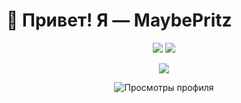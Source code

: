 # 👋 Привет! Я — MaybePritz

<p align="center">
  <img src="https://github-readme-stats.vercel.app/api?username=MaybePritz&show_icons=true&hide_title=true&hide_border=true&theme=transparent&card_width=400" />
  <img src="https://github-readme-stats.vercel.app/api/top-langs/?username=MaybePritz&layout=compact&hide_border=true&theme=transparent&card_width=300" />
</p>

<p align="center">
  <img src="https://streak-stats.demolab.com?user=MaybePritz&theme=transparent&hide_border=true" />
</p>

<p align="center">
  <img src="https://komarev.com/ghpvc/?username=MaybePritz&color=blueviolet&style=flat-square" alt="Просмотры профиля" />
</p>
